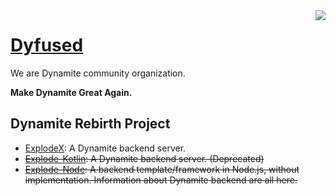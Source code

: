 <img src="https://avatars.githubusercontent.com/u/107759319?s=150&v=4" align="right" />

# [Dyfused](https://dyfused.github.io/)

We are Dynamite community organization.

**Make Dynamite Great Again.**

## Dynamite Rebirth Project

- [ExplodeX](https://github.com/Dyfused/ExplodeX): A Dynamite backend server.
- ~~[Explode-Kotlin](https://github.com/Dyfused/Explode-Kotlin): A Dynamite backend server. (Deprecated)~~
- ~~[Explode-Node](https://github.com/Dyfused/Explode-Node): A backend template/framework in Node.js, without implementation. Information about Dynamite backend are all here.~~
